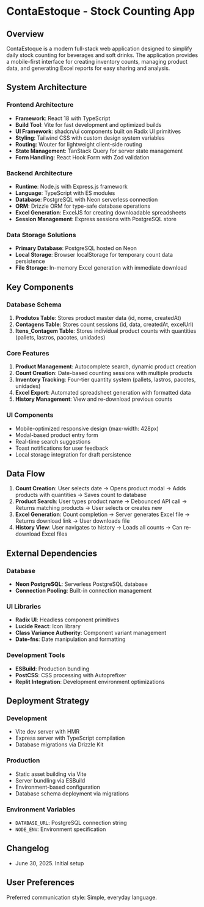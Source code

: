 # ContaEstoque - Stock Counting App

## Overview

ContaEstoque is a modern full-stack web application designed to simplify daily stock counting for beverages and soft drinks. The application provides a mobile-first interface for creating inventory counts, managing product data, and generating Excel reports for easy sharing and analysis.

## System Architecture

### Frontend Architecture
- **Framework**: React 18 with TypeScript
- **Build Tool**: Vite for fast development and optimized builds
- **UI Framework**: shadcn/ui components built on Radix UI primitives
- **Styling**: Tailwind CSS with custom design system variables
- **Routing**: Wouter for lightweight client-side routing
- **State Management**: TanStack Query for server state management
- **Form Handling**: React Hook Form with Zod validation

### Backend Architecture
- **Runtime**: Node.js with Express.js framework
- **Language**: TypeScript with ES modules
- **Database**: PostgreSQL with Neon serverless connection
- **ORM**: Drizzle ORM for type-safe database operations
- **Excel Generation**: ExcelJS for creating downloadable spreadsheets
- **Session Management**: Express sessions with PostgreSQL store

### Data Storage Solutions
- **Primary Database**: PostgreSQL hosted on Neon
- **Local Storage**: Browser localStorage for temporary count data persistence
- **File Storage**: In-memory Excel generation with immediate download

## Key Components

### Database Schema
1. **Produtos Table**: Stores product master data (id, nome, createdAt)
2. **Contagens Table**: Stores count sessions (id, data, createdAt, excelUrl)
3. **Itens_Contagem Table**: Stores individual product counts with quantities (pallets, lastros, pacotes, unidades)

### Core Features
1. **Product Management**: Autocomplete search, dynamic product creation
2. **Count Creation**: Date-based counting sessions with multiple products
3. **Inventory Tracking**: Four-tier quantity system (pallets, lastros, pacotes, unidades)
4. **Excel Export**: Automated spreadsheet generation with formatted data
5. **History Management**: View and re-download previous counts

### UI Components
- Mobile-optimized responsive design (max-width: 428px)
- Modal-based product entry form
- Real-time search suggestions
- Toast notifications for user feedback
- Local storage integration for draft persistence

## Data Flow

1. **Count Creation**: User selects date → Opens product modal → Adds products with quantities → Saves count to database
2. **Product Search**: User types product name → Debounced API call → Returns matching products → User selects or creates new
3. **Excel Generation**: Count completion → Server generates Excel file → Returns download link → User downloads file
4. **History View**: User navigates to history → Loads all counts → Can re-download Excel files

## External Dependencies

### Database
- **Neon PostgreSQL**: Serverless PostgreSQL database
- **Connection Pooling**: Built-in connection management

### UI Libraries
- **Radix UI**: Headless component primitives
- **Lucide React**: Icon library
- **Class Variance Authority**: Component variant management
- **Date-fns**: Date manipulation and formatting

### Development Tools
- **ESBuild**: Production bundling
- **PostCSS**: CSS processing with Autoprefixer
- **Replit Integration**: Development environment optimizations

## Deployment Strategy

### Development
- Vite dev server with HMR
- Express server with TypeScript compilation
- Database migrations via Drizzle Kit

### Production
- Static asset building via Vite
- Server bundling via ESBuild
- Environment-based configuration
- Database schema deployment via migrations

### Environment Variables
- `DATABASE_URL`: PostgreSQL connection string
- `NODE_ENV`: Environment specification

## Changelog
- June 30, 2025. Initial setup

## User Preferences
Preferred communication style: Simple, everyday language.